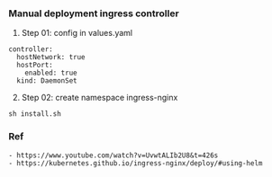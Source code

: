 ### Manual deployment ingress controller
1. Step 01: config in values.yaml
```
controller:
  hostNetwork: true
  hostPort:
    enabled: true
  kind: DaemonSet

```

2. Step 02: create namespace ingress-nginx
```
sh install.sh 
```

### Ref
```console
- https://www.youtube.com/watch?v=UvwtALIb2U8&t=426s
- https://kubernetes.github.io/ingress-nginx/deploy/#using-helm
```
